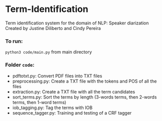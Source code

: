 # Term-Identification
Term identification system for the domain of NLP: Speaker diarization
Created by Justine Diliberto and Cindy Pereira

### To run:
`python3 code/main.py` from main directory

### Folder `code`:
- pdftotxt.py: Convert PDF files into TXT files
- preprocessing.py: Create a TXT file with the tokens and POS of all the files
- extraction.py: Create a TXT file with all the term candidates
- sort_terms.py: Sort the terms by length (3-words terms, then 2-words terms, then 1-word terms)
- iob_tagging.py: Tag the terms with IOB
- sequence_tagger.py: Training and testing of a CRF tagger
